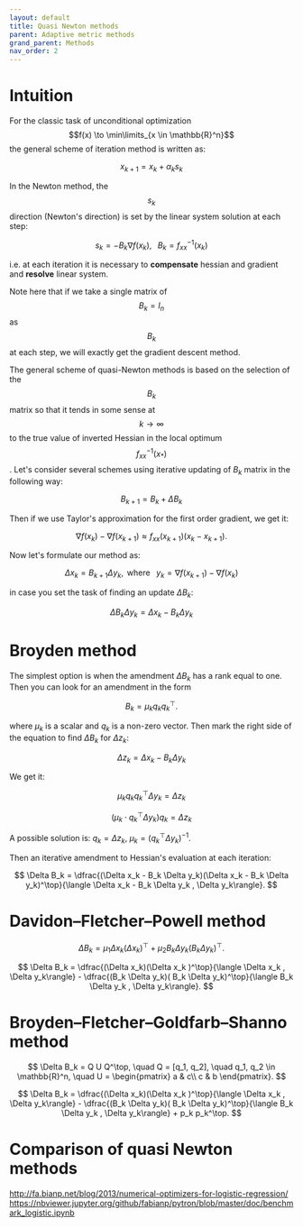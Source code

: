 ```yaml
---
layout: default
title: Quasi Newton methods
parent: Adaptive metric methods
grand_parent: Methods
nav_order: 2
---
```


# Intuition

For the classic task of unconditional optimization $$f(x) \to \min\limits_{x \in \mathbb{R}^n}$$ the general scheme of iteration method is written as: 

$$
x_{k+1} = x_k + \alpha_k s_k
$$

In the Newton method, the $$s_k$$ direction (Newton's direction) is set by the linear system solution at each step:

$$
s_k = - B_k\nabla f(x_k), \;\;\; B_k = f_{xx}^{-1}(x_k)
$$

i.e. at each iteration it is necessary to **compensate** hessian and gradient and **resolve** linear system.

Note here that if we take a single matrix of $$B_k = I_n$$ as $$B_k$$ at each step, we will exactly get the gradient descent method.

The general scheme of quasi-Newton methods is based on the selection of the $$B_k$$ matrix so that it tends in some sense at $$k \to \infty$$ to the true value of inverted Hessian in the local optimum $$f_{xx}^{-1}(x_*)$$. 
Let's consider several schemes using iterative updating of $B_k$ matrix in the following way:

$$
B_{k+1} = B_k + \Delta B_k
$$

Then if we use Taylor's approximation for the first order gradient, we get it:

$$
\nabla f(x_k) - \nabla f(x_{k+1}) \approx f_{xx}(x_{k+1}) (x_k - x_{k+1}).
$$

Now let's formulate our method as:

$$
\Delta x_k = B_{k+1} \Delta y_k, \text{ where } \;\; y_k = \nabla f(x_{k+1}) - \nabla f(x_k)
$$

in case you set the task of finding an update $\Delta B_k$:

$$
\Delta B_k \Delta y_k = \Delta x_k - B_k \Delta y_k
$$

# Broyden method
The simplest option is when the amendment $\Delta B_k$ has a rank equal to one. Then you can look for an amendment in the form

$$
B_k = \mu_k q_k q_k^\top.
$$

where $\mu_k$ is a scalar and $q_k$ is a non-zero vector. Then mark the right side of the equation to find $\Delta B_k$ for $\Delta z_k$:

$$
\Delta z_k = \Delta x_k - B_k \Delta y_k
$$

We get it:

$$
\mu_k q_k q_k^\top \Delta y_k = \Delta z_k
$$

$$
\left(\mu_k \cdot q_k^\top \Delta y_k\right) q_k = \Delta z_k
$$

A possible solution is: $q_k = \Delta z_k$, $\mu_k = \left(q_k^\top \Delta y_k\right)^{-1}$.

Then an iterative amendment to Hessian's evaluation at each iteration:

$$
\Delta B_k = \dfrac{(\Delta x_k - B_k \Delta y_k)(\Delta x_k - B_k \Delta y_k)^\top}{\langle \Delta x_k - B_k \Delta y_k , \Delta y_k\rangle}.
$$

# Davidon–Fletcher–Powell method 
$$
\Delta B_k = \mu_1 \Delta x_k (\Delta x_k)^\top + \mu_2 B_k \Delta y_k (B_k \Delta y_k)^\top.
$$

$$
\Delta B_k = \dfrac{(\Delta x_k)(\Delta x_k )^\top}{\langle \Delta x_k , \Delta y_k\rangle} - \dfrac{(B_k \Delta y_k)( B_k \Delta y_k)^\top}{\langle B_k \Delta y_k , \Delta y_k\rangle}.
$$

# Broyden–Fletcher–Goldfarb–Shanno method

$$
\Delta B_k = Q U Q^\top, \quad Q = [q_1, q_2], \quad q_1, q_2 \in \mathbb{R}^n, \quad U = \begin{pmatrix} a & c\\ c & b \end{pmatrix}.
$$

$$
\Delta B_k = \dfrac{(\Delta x_k)(\Delta x_k )^\top}{\langle \Delta x_k , \Delta y_k\rangle} - \dfrac{(B_k \Delta y_k)( B_k \Delta y_k)^\top}{\langle B_k \Delta y_k , \Delta y_k\rangle} + p_k p_k^\top. 
$$

# Comparison of quasi Newton methods

http://fa.bianp.net/blog/2013/numerical-optimizers-for-logistic-regression/
https://nbviewer.jupyter.org/github/fabianp/pytron/blob/master/doc/benchmark_logistic.ipynb